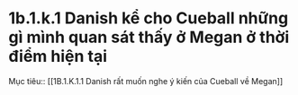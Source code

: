 # 1b.1.k.1 Danish kể cho Cueball những gì mình quan sát thấy ở Megan ở thời điểm hiện tại
Mục tiêu:: [[1B.1.K.1.1 Danish rất muốn nghe ý kiến của Cueball về Megan]]
